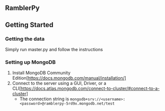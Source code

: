 ## RamblerPy

## Getting Started

### Getting the data
Simply run master.py and follow the instructions 

### Setting up MongoDB
1. Install MongoDB Community Edition[https://docs.mongodb.com/manual/installation/]
2. Connect to the server using a GUI, Driver, or a CLI[https://docs.atlas.mongodb.com/connect-to-cluster/#connect-to-a-cluster]
    * The connection string is `mongodb+srv://<username>:<password>@ramblerpy-5rd9x.mongodb.net/test`
